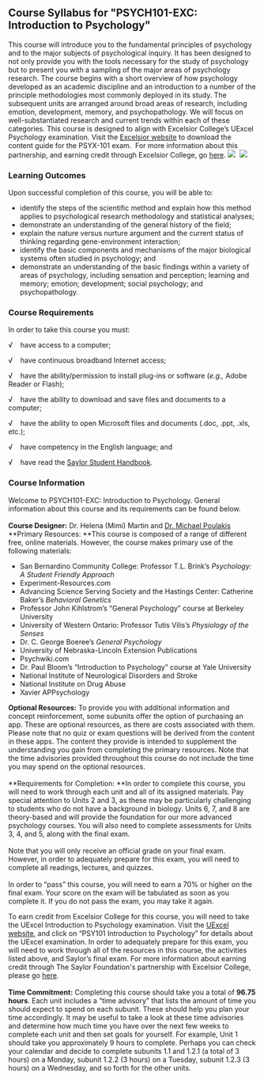 Course Syllabus for "PSYCH101-EXC: Introduction to Psychology"
--------------------------------------------------------------

This course will introduce you to the fundamental principles of
psychology and to the major subjects of psychological inquiry. It has
been designed to not only provide you with the tools necessary for the
study of psychology but to present you with a sampling of the major
areas of psychology research. The course begins with a short overview of
how psychology developed as an academic discipline and an introduction
to a number of the principle methodologies most commonly deployed in its
study. The subsequent units are arranged around broad areas of research,
including emotion, development, memory, and psychopathology. We will
focus on well-substantiated research and current trends within each of
these categories. This course is designed to align with Excelsior
College’s UExcel Psychology examination. Visit the [Excelsior
website](http://www.excelsior.edu/exams/introduction-to-psychology) to download
the content guide for the PSYX-101 exam.  For more information about
this partnership, and earning credit through Excelsior College, go
[here](http://www.saylor.org/student-credit-pathways/excelsior-college/).
![](http://www.saylor.org/site/wp-content/uploads/2012/11/Excelsior-Logo.png)  ![](http://www.saylor.org/site/wp-content/uploads/2013/06/UExcel2.jpg)

### Learning Outcomes

Upon successful completion of this course, you will be able to:

-   identify the steps of the scientific method and explain how this
    method applies to psychological research methodology and statistical
    analyses;
-   demonstrate an understanding of the general history of the field;
-   explain the nature versus nurture argument and the current status of
    thinking regarding gene-environment interaction;
-   identify the basic components and mechanisms of the major biological
    systems often studied in psychology; and
-   demonstrate an understanding of the basic findings within a variety
    of areas of psychology, including sensation and perception; learning
    and memory; emotion; development; social psychology; and
    psychopathology.

### Course Requirements

In order to take this course you must:  
  
 √    have access to a computer;  
  
 √    have continuous broadband Internet access;  
  
 √    have the ability/permission to install plug-ins or software
(*e.g.,* Adobe Reader or Flash);  
  
 √    have the ability to download and save files and documents to a
computer;  
  
 √    have the ability to open Microsoft files and documents (.doc,
.ppt, .xls, etc.);  
  
 √    have competency in the English language; and  
  
 √    have read the [Saylor Student
Handbook](http://www.saylor.org/site/wp-content/uploads/2012/05/Saylor-StudentHandbook.pdf).

### Course Information

Welcome to PSYCH101-EXC: Introduction to Psychology. General information
about this course and its requirements can be found below.  
    
 **Course Designer:** Dr. Helena (Mimi) Martin and [Dr. Michael
Poulakis](http://www.saylor.org/faculty-o-t/#ProfessorMichaelPoulakis)  
 **Primary Resources: **This course is composed of a range of different
free, online materials. However, the course makes primary use of the
following materials:  

-   San Bernardino Community College: Professor T.L.
    Brink’s *Psychology: A Student Friendly Approach*
-   Experiment-Resources.com
-   Advancing Science Serving Society and the Hastings Center: Catherine
    Baker’s *Behavioral Genetics*
-   Professor John Kihlstrom’s “General Psychology” course at Berkeley
    University 
-   University of Western Ontario: Professor Tutis Vilis’s *Physiology
    of the Senses*
-   Dr. C. George Boeree’s *General Psychology*
-   University of Nebraska-Lincoln Extension Publications
-   Psychwiki.com
-   Dr. Paul Bloom’s “Introduction to Psychology” course at Yale
    University
-   National Institute of Neurological Disorders and Stroke
-   National Institute on Drug Abuse
-   Xavier APPsychology

**Optional Resources:** To provide you with additional information and
concept reinforcement, some subunits offer the option of purchasing an
app. These are optional resources, as there are costs associated with
them. Please note that no quiz or exam questions will be derived from
the content in these apps. The content they provide is intended to
supplement the understanding you gain from completing the primary
resources. Note that the time advisories provided throughout this course
do not include the time you may spend on the optional resources.  
    
 **Requirements for Completion: **In order to complete this course, you
will need to work through each unit and all of its assigned materials.
Pay special attention to Units 2 and 3, as these may be particularly
challenging to students who do not have a background in biology. Units
6, 7, and 8 are theory-based and will provide the foundation for our
more advanced psychology courses. You will also need to complete
assessments for Units 3, 4, and 5, along with the final exam.  
    
 Note that you will only receive an official grade on your final exam.
However, in order to adequately prepare for this exam, you will need to
complete all readings, lectures, and quizzes.  
    
 In order to “pass” this course, you will need to earn a 70% or higher
on the final exam. Your score on the exam will be tabulated as soon as
you complete it. If you do not pass the exam, you may take it again.  
  
 To earn credit from Excelsior College for this course, you will need to
take the UExcel Introduction to Psychology examination. Visit
the [UExcel
website](http://www.uexceltest.com/exams-and-preparation/exams/), and
click on “PSY101 Introduction to Psychology” for details about the
UExcel examination. In order to adequately prepare for this exam, you
will need to work through all of the resources in this course, the
activities listed above, and Saylor’s final exam. For more information
about earning credit through The Saylor Foundation's partnership with
Excelsior College, please
go [here](http://www.saylor.org/student-credit-pathways/excelsior-college/).  
    
 **Time Commitment:** Completing this course should take you a total of
**96.75 hours**. Each unit includes a “time advisory” that lists the
amount of time you should expect to spend on each subunit. These should
help you plan your time accordingly. It may be useful to take a look at
these time advisories and determine how much time you have over the next
few weeks to complete each unit and then set goals for yourself. For
example, Unit 1 should take you approximately 9 hours to complete.
Perhaps you can check your calendar and decide to complete subunits 1.1
and 1.2.1 (a total of 3 hours) on a Monday, subunit 1.2.2 (3 hours) on a
Tuesday, subunit 1.2.3 (3 hours) on a Wednesday, and so forth for the
other units.  
    

